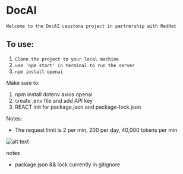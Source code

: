 # DocAI

```
Welcome to the DocAI capstone project in partnership with RedHat 
```

## To use:
1. ``Clone the project to your local machine ``
2. ``use 'npm start' in terminal to run the server``
3. ``npm install openai``


Make sure to: 

1. npm install dotenv axios openai
2. create .env file and add API key 
3. REACT init for package.json and package-lock.json

Notes: 

- The request limit is 2 per min, 200 per day, 40,000 tokens per min 

![alt text](https://venturebeat.com/wp-content/uploads/2021/09/Red-Hat-e1684880569131.jpg?w=1200&strip=all)


notes

- package.json && lock currently in gitignore